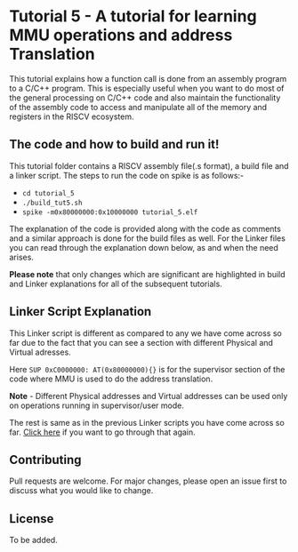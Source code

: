 # Tutorial 5 - A tutorial for learning MMU operations and address Translation

This tutorial explains how a function call is done from an assembly program to a C/C++ program. This is especially useful when you want to do most of the general processing on C/C++ code and also maintain the functionality of the assembly code to access and manipulate all of the memory and registers in the RISCV ecosystem.

## The code and how to build and run it!

This tutorial folder contains a RISCV assembly file(.s format), a build file and a linker script. The steps to run the code on spike is as follows:-

* ```cd tutorial_5```
* ```./build_tut5.sh```
* ``` spike -m0x80000000:0x10000000 tutorial_5.elf ```

The explanation of the code is provided along with the code as comments and a similar approach is done for the build files as well. For the Linker files you can read through the explanation down below, as and when the need arises.

**Please note** that only changes which are significant are highlighted in build and Linker explanations for all of the subsequent tutorials.

## Linker Script Explanation

This Linker script is different as compared to any we have come across so far due to the fact that you can see a section with different Physical and Virtual adresses.

Here ```SUP 0xC0000000: AT(0x80000000){}``` is for the supervisor section of the code where MMU is used to do the address translation.

**Note** - Different Physical addresses and Virtual addresses can be used only on operations running in supervisor/user mode.

The rest is same as in the previous Linker scripts you have come across so far. [Click here](https://github.com/Sanjay-A-Menon/valtrix.opensource/blob/main/riscv_baremetal/tutorial_1/tutorial1.md#linker-script-explanation) if you want to go through that again. 


## Contributing
Pull requests are welcome. For major changes, please open an issue first to discuss what you would like to change.

## License

To be added.
